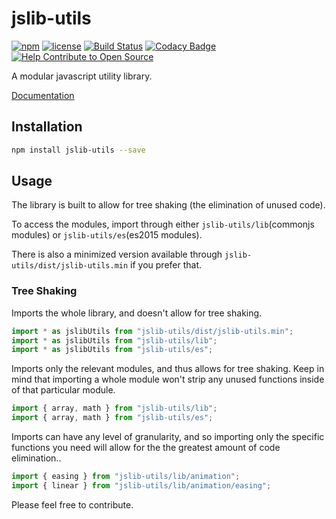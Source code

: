 # jslib-utils

[![npm](https://img.shields.io/npm/v/jslib-utils.svg)](https://www.npmjs.com/package/jslib-utils)
[![license](https://img.shields.io/npm/l/jslib-utils.svg)](https://www.npmjs.com/package/jslib-utils)
[![Build Status](https://travis-ci.org/Glinkis/jslib.svg?branch=master)](https://travis-ci.org/Glinkis/jslib)
[![Codacy Badge](https://api.codacy.com/project/badge/Grade/e267d9e793eb490e84b232827cbe062b)](https://www.codacy.com/app/Glinkis/jslib?utm_source=github.com&utm_medium=referral&utm_content=Glinkis/jslib&utm_campaign=Badge_Grade)
[![Help Contribute to Open Source](https://www.codetriage.com/glinkis/jslib/badges/users.svg)](https://www.codetriage.com/glinkis/jslib)

A modular javascript utility library.

[Documentation](https://glinkis.github.io/jslib/)

## Installation

```bash
npm install jslib-utils --save
```

## Usage

The library is built to allow for tree shaking (the elimination of unused code).

To access the modules, import through either `jslib-utils/lib`(commonjs modules)
or `jslib-utils/es`(es2015 modules).

There is also a minimized version available through
`jslib-utils/dist/jslib-utils.min` if you prefer that.

### Tree Shaking

Imports the whole library, and doesn't allow for tree shaking.

```js
import * as jslibUtils from "jslib-utils/dist/jslib-utils.min";
import * as jslibUtils from "jslib-utils/lib";
import * as jslibUtils from "jslib-utils/es";
```

Imports only the relevant modules, and thus allows for tree shaking. Keep in
mind that importing a whole module won't strip any unused functions inside of
that particular module.

```js
import { array, math } from "jslib-utils/lib";
import { array, math } from "jslib-utils/es";
```

Imports can have any level of granularity, and so importing only the specific
functions you need will allow for the the greatest amount of code elimination..

```js
import { easing } from "jslib-utils/lib/animation";
import { linear } from "jslib-utils/lib/animation/easing";
```

Please feel free to contribute.
